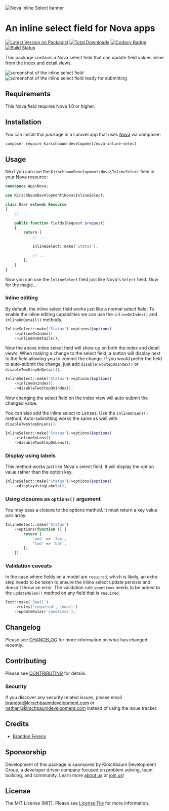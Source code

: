 ![Nova Inline Select banner](https://raw.githubusercontent.com/kirschbaum-development/nova-inline-select/master/screenshots/banner.jpg)

# An inline select field for Nova apps

[![Latest Version on Packagist](https://img.shields.io/packagist/v/kirschbaum-development/nova-inline-select.svg)](https://packagist.org/packages/kirschbaum-development/nova-inline-select)
[![Total Downloads](https://img.shields.io/packagist/dt/kirschbaum-development/nova-inline-select.svg)](https://packagist.org/packages/kirschbaum-development/nova-inline-select)
[![Codacy Badge](https://api.codacy.com/project/badge/Grade/024838dcc31d4b3889d1d885fa0cc20d)](https://app.codacy.com/app/Kirschbaum/nova-inline-select?utm_source=github.com&utm_medium=referral&utm_content=kirschbaum-development/nova-inline-select&utm_campaign=Badge_Grade_Dashboard)
[![Build Status](https://travis-ci.com/kirschbaum-development/nova-inline-select.svg?branch=master)](https://travis-ci.com/kirschbaum-development/nova-inline-select)

This package contains a Nova select field that can update field values inline from the index and detail views.

![screenshot of the inline select field](https://raw.githubusercontent.com/kirschbaum-development/nova-inline-select/master/screenshots/pending.png)
![screenshot of the inline select field ready for submitting](https://raw.githubusercontent.com/kirschbaum-development/nova-inline-select/master/screenshots/approved.png)

## Requirements

This Nova field requires Nova 1.0 or higher.

## Installation

You can install this package in a Laravel app that uses [Nova](https://nova.laravel.com) via composer:

```bash
composer require kirschbaum-development/nova-inline-select
```

## Usage

Next you can use the `KirschbaumDevelopment\Nova\InlineSelect` field in your Nova resource:

```php
namespace App\Nova;

use KirschbaumDevelopment\Nova\InlineSelect;

class User extends Resource
{
    // ...

    public function fields(Request $request)
    {
        return [
            // ...

            InlineSelect::make('Status'),

            // ...
        ];
    }
}
```

Now you can use the `InlineSelect` field just like Nova's `Select` field. Now for the magic...

### Inline editing

By default, the inline select field works just like a normal select field. To enable the inline editing capabilities we can use the `inlineOnIndex()` and `inlineOnDetail()` methods.

```php
InlineSelect::make('Status')->options($options)
    ->inlineOnIndex()
    ->inlineOnDetails(),
```

Now the above inline select field will show up on both the index and detail views. When making a change to the select field, a button will display next to the field allowing you to commit the change. If you would prefer the field to auto-submit the change, just add `disableTwoStepOnIndex()` or `disableTwoStepOnDetail()`.

```php
InlineSelect::make('Status')->options($options)
    ->inlineOnIndex()
    ->disableTwoStepOnIndex(),
```

Now changing the select field on the index view will auto-submit the changed value.

You can also add the inline select to Lenses. Use the `inlineOnLens()` method. Auto-submitting works the same as well with `disableTwoStepOnLens()`.

```php
InlineSelect::make('Status')->options($options)
    ->inlineOnLens()
    ->disableTwoStepOnLens(),
```

### Display using labels

This method works just like Nova's select field. It will display the option value rather than the option key.

```php
InlineSelect::make('Status')->options($options)
    ->displayUsingLabels(),
```

### Using closures as  `options()` argument

You may pass a closure to the options method. It must return a key value pair array.

```php
InlineSelect::make('Status')
    ->options(function () {
        return [
            'one' => 'foo',
            'two' => 'bar',
        ];
    }),
```


### Validation caveats

In the case where fields on a model are `required`, which is likely, an extra step needs to be taken to ensure the inline select update persists and doesn't throw an error. The validation rule `sometimes` needs to be added to the `updateRules()` method on any field that is `required`.

```php
Text::make('Email')
    ->rules('required', 'email')
    ->updateRules('sometimes'),
```

## Changelog

Please see [CHANGELOG](CHANGELOG.md) for more information on what has changed recently.

## Contributing

Please see [CONTRIBUTING](CONTRIBUTING.md) for details.

### Security

If you discover any security related issues, please email brandon@kirschbaumdevelopment.com or nathan@kirschbaumdevelopment.com instead of using the issue tracker.

## Credits

- [Brandon Ferens](https://github.com/brandonferens)

## Sponsorship

Development of this package is sponsored by Kirschbaum Development Group, a developer driven company focused on problem solving, team building, and community. Learn more [about us](https://kirschbaumdevelopment.com) or [join us](https://careers.kirschbaumdevelopment.com)!

## License

The MIT License (MIT). Please see [License File](LICENSE.md) for more information.
